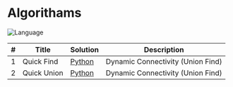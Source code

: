 # Algorithams
![Language](https://img.shields.io/badge/Language-Python-orange.svg?logo=Python&logoColor=yellow)


| # | Title | Solution | Description |
|---| ----- | -------- | ---------- |
|1|Quick Find|[Python](./quick_find.py)|Dynamic Connectivity (Union Find)|
|2|Quick Union|[Python](./quick_union.py)|Dynamic Connectivity (Union Find)|

